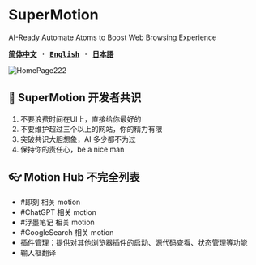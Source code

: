# SuperMotion

AI-Ready Automate Atoms to Boost Web Browsing Experience

<samp>

[**简体中文**](./README_CN.md) · [**English**](./README.md) · [**日本語**](./README_JP.md)

</samp>

![HomePage222](https://lh3.googleusercontent.com/17dHhnJD_EvfdCeqyqBUr3XP2tKtOie6IUcM3ZyKrgK0wPwIY5-h6UQZV4cIK7nVpBLIZ45UbOO2CqeEzK8J1Gla0Q=s1280-w1280-h800)

## 🚀 SuperMotion 开发者共识

1. 不要浪费时间在UI上，直接给你最好的
2. 不要维护超过三个以上的网站，你的精力有限
3. 突破共识大胆想象，AI 多少都不为过
4. 保持你的责任心，be a nice man

## 👓 Motion Hub 不完全列表

- #即刻 相关 motion
- #ChatGPT 相关 motion
- #浮墨笔记 相关 motion
- #GoogleSearch 相关 motion
- 插件管理：提供对其他浏览器插件的启动、源代码查看、状态管理等功能
- 输入框翻译
